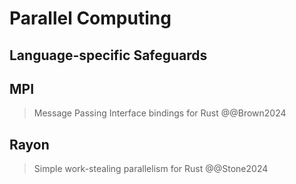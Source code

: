 # Parallel Computing

## Language-specific Safeguards

## MPI
> Message Passing Interface bindings for Rust @@Brown2024

## Rayon
> Simple work-stealing parallelism for Rust @@Stone2024
